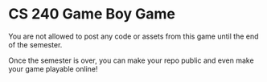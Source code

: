 # CS 240 Game Boy Game

You are not allowed to post any code or assets from this game until the end of the semester.

Once the semester is over, you can make your repo public and even make your game playable online!
